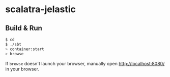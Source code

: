 # scalatra-jelastic #

## Build & Run ##

```sh
$ cd 
$ ./sbt
> container:start
> browse
```

If `browse` doesn't launch your browser, manually open [http://localhost:8080/](http://localhost:8080/) in your browser.
